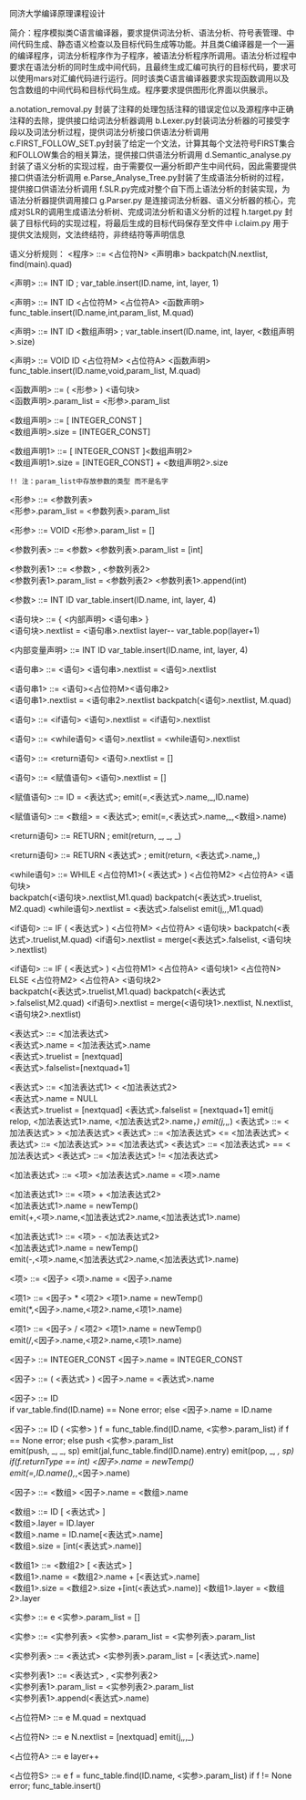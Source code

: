 同济大学编译原理课程设计

简介：程序模拟类C语言编译器，要求提供词法分析、语法分析、符号表管理、中间代码生成、静态语义检查以及目标代码生成等功能。并且类C编译器是一个一遍的编译程序，词法分析程序作为子程序，被语法分析程序所调用。语法分析过程中要求在语法分析的同时生成中间代码，且最终生成汇编可执行的目标代码，要求可以使用mars对汇编代码进行运行。同时该类C语言编译器要求实现函数调用以及包含数组的中间代码和目标代码生成。程序要求提供图形化界面以供展示。

a.notation_removal.py 封装了注释的处理包括注释的错误定位以及源程序中正确注释的去除，提供接口给词法分析器调用
b.Lexer.py封装词法分析器的可接受字段以及词法分析过程，提供词法分析接口供语法分析调用
c.FIRST_FOLLOW_SET.py封装了给定一个文法，计算其每个文法符号FIRST集合和FOLLOW集合的相关算法，提供接口供语法分析调用
d.Semantic_analyse.py封装了语义分析的实现过程，由于需要仅一遍分析即产生中间代码，因此需要提供接口供语法分析调用
e.Parse_Analyse_Tree.py封装了生成语法分析树的过程，提供接口供语法分析调用
f.SLR.py完成对整个自下而上语法分析的封装实现，为语法分析器提供调用接口
g.Parser.py 是连接词法分析器、语义分析器的核心，完成对SLR的调用生成语法分析树、完成词法分析和语义分析的过程
h.target.py 封装了目标代码的实现过程，将最后生成的目标代码保存至文件中
i.claim.py 用于提供文法规则，文法终结符，非终结符等声明信息

语义分析规则：
<程序> ::= <占位符N> <声明串>      backpatch(N.nextlist, find(main).quad)

<声明> ::= INT ID ;               var_table.insert(ID.name, int, layer, 1)

<声明> ::= INT ID <占位符M> <占位符A> <函数声明>     
func_table.insert(ID.name,int,param_list, M.quad)

<声明> ::= INT ID <数组声明> ;
var_table.insert(ID.name, int, layer, <数组声明>.size)

<声明> ::= VOID ID <占位符M> <占位符A> <函数声明>    
func_table.insert(ID.name,void,param_list, M.quad)

<函数声明> ::= ( <形参> ) <语句块>  
<函数声明>.param_list = <形参>.param_list 
  
<数组声明> ::= [ INTEGER_CONST ]              
<数组声明>.size = [INTEGER_CONST]
    
<数组声明1> ::= [ INTEGER_CONST ]<数组声明2>    
<数组声明1>.size = [INTEGER_CONST] + <数组声明2>.size
    
    !! 注：param_list中存放参数的类型 而不是名字
<形参> ::= <参数列表>                         
<形参>.param_list = <参数列表>.param_list

<形参> ::= VOID                  <形参>.param_list = []  

<参数列表> ::= <参数>             <参数列表>.param_list = [int]

<参数列表1> ::= <参数> , <参数列表2>            
<参数列表1>.param_list = <参数列表2>   <参数列表1>.append(int)

<参数> ::= INT ID                  var_table.insert(ID.name, int, layer, 4)

<语句块> ::= { <内部声明> <语句串> }            
<语句块>.nextlist = <语句串>.nextlist layer--   var_table.pop(layer+1)
    
<内部变量声明> ::= INT ID          var_table.insert(ID.name, int, layer, 4)
    
<语句串> ::= <语句>                <语句串>.nextlist = <语句>.nextlist

<语句串1> ::= <语句><占位符M><语句串2>           
<语句串1>.nextlist = <语句串2>.nextlist backpatch(<语句>.nextlist, M.quad)
    
<语句> ::= <if语句>                <语句>.nextlist = <if语句>.nextlist
    
<语句> ::= <while语句>             <语句>.nextlist = <while语句>.nextlist
    
<语句> ::= <return语句>             <语句>.nextlist = []

<语句> ::= <赋值语句>              <语句>.nextlist = []
    
<赋值语句> ::= ID = <表达式>;       emit(=,<表达式>.name,_,ID.name)
    
<赋值语句> ::= <数组> = <表达式>;   emit(=,<表达式>.name,_,<数组>.name)
    
<return语句> ::= RETURN ;          emit(return, _, _, _)          
    
<return语句> ::= RETURN <表达式> ;     emit(return, <表达式>.name,_,_)
    
<while语句> ::= WHILE <占位符M1>( <表达式> ) <占位符M2> <占位符A> <语句块>  
                                backpatch(<语句块>.nextlist,M1.quad) 
                                backpatch(<表达式>.truelist, M2.quad)
                                <while语句>.nextlist = <表达式>.falselist 
                                emit(j,_,_,M1.quad)
    
<if语句> ::= IF ( <表达式> ) <占位符M> <占位符A> <语句块>
                                backpatch(<表达式>.truelist,M.quad)
                 <if语句>.nextlist = merge(<表达式>.falselist, <语句块>.nextlist)
                                
<if语句> ::= IF ( <表达式> ) <占位符M1> <占位符A> <语句块1> <占位符N> ELSE <占位符M2> <占位符A> <语句块2>    
                                backpatch(<表达式>.truelist,M1.quad)
                                backpatch(<表达式>.falselist,M2.quad)
      <if语句>.nextlist = merge(<语句块1>.nextlist, N.nextlist, <语句块2>.nextlist)
                                
<表达式> ::= <加法表达式>     
                                <表达式>.name = <加法表达式>.name   
                                <表达式>.truelist = [nextquad]  
                                <表达式>.falselist=[nextquad+1]
                                
<表达式> ::= <加法表达式1> < <加法表达式2>       
                                <表达式>.name = NULL  
                                <表达式>.truelist = [nextquad] 
                                <表达式>.falselist = [nextquad+1]
                   emit(j relop, <加法表达式1>.name, <加法表达式2>.name，_)
                                emit(j,_,_,_)
<表达式> ::= <加法表达式> > <加法表达式>
<表达式> ::= <加法表达式> <= <加法表达式>
<表达式> ::= <加法表达式> >= <加法表达式>
<表达式> ::= <加法表达式> == <加法表达式>
<表达式> ::= <加法表达式> != <加法表达式>

<加法表达式> ::= <项>            <加法表达式>.name = <项>.name

<加法表达式1> ::= <项> + <加法表达式2>    
<加法表达式1>.name = newTemp()  
emit(+,<项>.name,<加法表达式2>.name,<加法表达式1>.name)

<加法表达式1> ::= <项> - <加法表达式2>    
<加法表达式1>.name = newTemp()  
emit(-,<项>.name,<加法表达式2>.name,<加法表达式1>.name)

<项> ::= <因子>                  <项>.name = <因子>.name
    
<项1> ::= <因子> * <项2>         <项1>.name = newTemp()   
emit(*,<因子>.name,<项2>.name,<项1>.name)
 
<项1> ::= <因子> / <项2>          <项1>.name = newTemp()   
emit(/,<因子>.name,<项2>.name,<项1>.name)

<因子> ::= INTEGER_CONST       <因子>.name = INTEGER_CONST

<因子> ::= ( <表达式> )            <因子>.name = <表达式>.name
    
<因子> ::= ID                           
                            if var_table.find(ID.name) == None error;
                            else  <因子>.name = ID.name
    
<因子> ::= ID ( <实参> )
                            f = func_table.find(ID.name, <实参>.param_list)
                            if f == None error;
                            else
                                push <实参>.param_list  
emit(push, _, _, sp) 
emit(jal,func_table.find(ID.name).entry)
emit(pop, _, _, sp) 
                            if(f.returnType == int)
                                <因子>.name = newTemp()  
emit(=,ID.name(),_,<因子>.name)
                                    
<因子> ::= <数组>             <因子>.name = <数组>.name    

<数组> ::= ID [ <表达式> ]      
<数组>.layer = ID.layer  
<数组>.name = ID.name[<表达式>.name]   
<数组>.size = [int(<表达式>.name)]

<数组1> ::= <数组2> [ <表达式> ]    
<数组1>.name = <数组2>.name + [<表达式>.name]  
<数组1>.size = <数组2>.size +[int(<表达式>.name)]
                              <数组1>.layer = <数组2>.layer

<实参> ::= e                    <实参>.param_list = []

<实参> ::= <实参列表>           <实参>.param_list = <实参列表>.param_list

<实参列表> ::= <表达式>         <实参列表>.param_list = [<表达式>.name]

<实参列表1> ::= <表达式> , <实参列表2>        
<实参列表1>.param_list = <实参列表2>.param_list   
<实参列表1>.append(<表达式>.name) 

<占位符M> ::= e                 M.quad = nextquad

<占位符N> ::= e                 N.nextlist = [nextquad]  emit(j,_,_,_)

<占位符A> ::= e                 layer++

<占位符S> ::= e			  	f = func_table.find(ID.name, <实参>.param_list)
                            if f != None error;
                            func_table.insert()